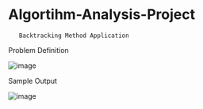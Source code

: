 # Algortihm-Analysis-Project
       Backtracking Method Application
 
 Problem Definition
 
 ![image](https://user-images.githubusercontent.com/78111969/216340938-3a17f109-1526-418a-9939-c1f6cbd6a787.png)
 
 Sample Output
 
 ![image](https://user-images.githubusercontent.com/78111969/216341244-611dfb7e-d775-4df4-9045-2ef69bdb5c03.png)


